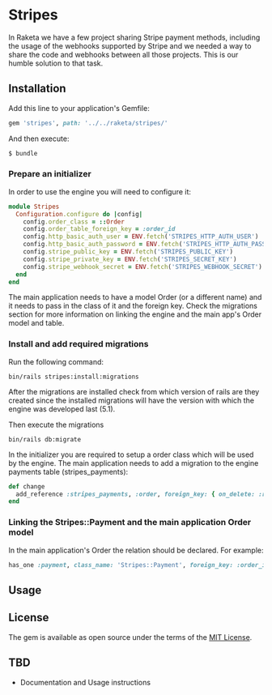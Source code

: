 # Stripes
In Raketa we have a few project sharing Stripe payment methods, including the usage of the webhooks
supported by Stripe and we needed a way to share the code and webhooks between all those projects.
This is our humble solution to that task.

## Installation
Add this line to your application's Gemfile:

```ruby
gem 'stripes', path: '../../raketa/stripes/'
```

And then execute:
```bash
$ bundle
```

### Prepare an initializer
In order to use the engine you will need to configure it:
```ruby
module Stripes
  Configuration.configure do |config|
    config.order_class = ::Order
    config.order_table_foreign_key = :order_id
    config.http_basic_auth_user = ENV.fetch('STRIPES_HTTP_AUTH_USER')
    config.http_basic_auth_password = ENV.fetch('STRIPES_HTTP_AUTH_PASSWORD')
    config.stripe_public_key = ENV.fetch('STRIPES_PUBLIC_KEY')
    config.stripe_private_key = ENV.fetch('STRIPES_SECRET_KEY')
    config.stripe_webhook_secret = ENV.fetch('STRIPES_WEBHOOK_SECRET')
  end
end
```
The main application needs to have a model Order (or a different name) and it needs to pass in the
class of it and the foreign key. Check the migrations section for more information on linking the
engine and the main app's Order model and table.

### Install and add required migrations
Run the following command:
```shell
bin/rails stripes:install:migrations
```
After the migrations are installed check from which version of rails are they created since the
installed migrations will have the version with which the engine was developed last (5.1).

Then execute the migrations
```shell
bin/rails db:migrate
```

In the initializer you are required to setup a order class which will be used by the engine.
The main application needs to add a migration to the engine payments table (stripes_payments):
```ruby
def change
  add_reference :stripes_payments, :order, foreign_key: { on_delete: :restrict }
end
```

### Linking the Stripes::Payment and the main application Order model
In the main application's Order the relation should be declared. For example:
```ruby
has_one :payment, class_name: 'Stripes::Payment', foreign_key: :order_id
```

## Usage

## License
The gem is available as open source under the terms of the [MIT License](https://opensource.org/licenses/MIT).


## TBD
- Documentation and Usage instructions
